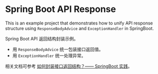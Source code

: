 # Spring Boot API Response

This is an example project that demonstrates how to unify API response structure using `ResponseBodyAdvice`
and `ExceptionHandler` in SpringBoot.

Spring Boot API 返回结构封装示例。

- 用 `ResponseBodyAdvice` 统一包装接口返回值。
- 用 `ExceptionHandler` 统一处理异常。

相关文档可参考 [如何封装接口返回结构？—— SpringBoot 实践](https://www.prochase.top/2024/07/unify-api-response-in-springboot/)。
